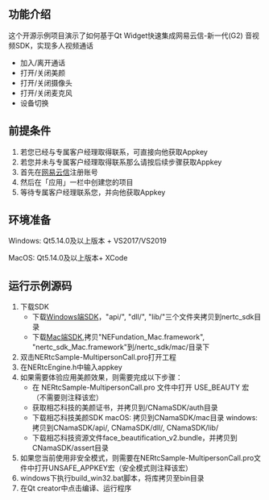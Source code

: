 


功能介绍
---
这个开源示例项目演示了如何基于Qt Widget快速集成网易云信-新一代(G2) 音视频SDK，实现多人视频通话
*  加入/离开通话
*  打开/关闭美颜
*  打开/关闭摄像头
*  打开/关闭麦克风
*  设备切换

前提条件
---

1.  若您已经与专属客户经理取得联系，可直接向他获取Appkey
2.  若您并未与专属客户经理取得联系那么请按后续步骤获取Appkey
3.  首先在[网易云信](https://id.163yun.com/register?h=media&t=media&clueFrom=nim&from=bdjjnim0035&referrer=https://app.yunxin.163.com/?clueFrom=nim&from=bdjjnim0035)注册账号
4.  然后在「应用」一栏中创建您的项目
5.  等待专属客户经理联系您，并向他获取Appkey

环境准备
---
Windows: Qt5.14.0及以上版本 + VS2017/VS2019

MacOS: Qt5.14.0及以上版本+ XCode

运行示例源码
---

 1. 下载SDK
    - 下载[Windows端SDK](https://yx-web-nosdn.netease.im/package/1618217725/NERtc_Windows_SDK_v4.1.1.zip?download=NERtc_Windows_SDK_v4.1.1.zip)，"api/", "dll/", "lib/"三个文件夹拷贝到nertc_sdk目录
    - 下载[Mac端SDK](https://yx-web-nosdn.netease.im/package/1616651545/NERTC_Mac_SDK_v4.0.3.zip?download=NERTC_Mac_SDK_v4.0.3.zip),拷贝"NEFundation_Mac.framework", "nertc_sdk_Mac.framework"到/nertc_sdk/mac/目录下
 2. 双击NERtcSample-MultipersonCall.pro打开工程
 3. 在NERtcEngine.h中输入appkey
 4. 如果需要体验应用美颜效果，则需要完成以下步骤：
    - 在 NERtcSample-MultipersonCall.pro 文件中打开 USE_BEAUTY 宏（不需要则注释该宏）
    - 获取相芯科技的美颜证书，并拷贝到/CNamaSDK/auth目录
    - 下载相芯科技美颜SDK
     macOS: 拷贝到CNamaSDK/mac目录
     windows: 拷贝到CNamaSDK/api/, CNamaSDK/dll/, CNamaSDK/lib/
    - 下载相芯科技资源文件face_beautification_v2.bundle，并拷贝到CNamaSDK/assert目录
 5. 如果您当前使用非安全模式，则需要在NERtcSample-MultipersonCall.pro文件中打开UNSAFE_APPKEY宏（安全模式则注释该宏）
 6. windows下执行build_win32.bat脚本，将库拷贝至bin目录
 7. 在Qt creator中点击编译、运行程序
